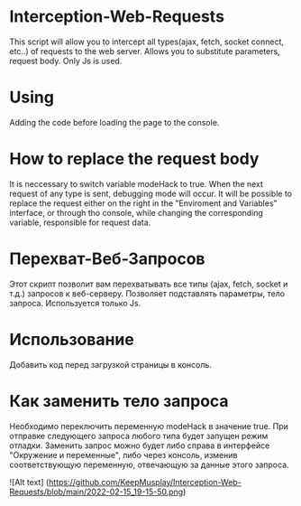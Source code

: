 # Interception-Web-Requests
This script will allow you to intercept all types(ajax, fetch, socket connect, etc..) of requests to the web server. Allows you to substitute parameters, request body. Only Js is used.

# Using
Adding the code before loading the page to the console. 

# How to replace the request body
It is neccessary to switch variable modeHack to true. When the next request of any type is sent, debugging mode will occur. It will be possible to replace the request either on the right in the "Enviroment and Variables" interface, or through tho console, while changing the corresponding variable, responsible for request data.

# Перехват-Веб-Запросов
Этот скрипт позволит вам перехватывать все типы (ajax, fetch, socket и т.д.) запросов к веб-серверу. Позволяет подставлять параметры, тело запроса. Используется только Js.

# Использование
Добавить код перед загрузкой страницы в консоль. 

# Как заменить тело запроса
Необходимо переключить переменную modeHack в значение true. При отправке следующего запроса любого типа будет запущен режим отладки. Заменить запрос можно будет либо справа в интерфейсе "Окружение и переменные", либо через консоль, изменив соответствующую переменную, отвечающую за данные этого запроса.

![Alt text]
(https://github.com/KeepMusplay/Interception-Web-Requests/blob/main/2022-02-15_19-15-50.png)

